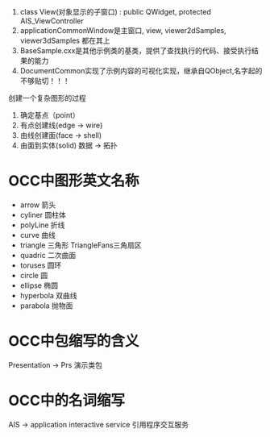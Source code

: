 1. class View(对象显示的子窗口) : public QWidget, protected AIS_ViewController  
2. applicationCommonWindow是主窗口, view, viewer2dSamples, viewer3dSamples 都在其上
3. BaseSample.cxx是其他示例类的基类，提供了查找执行的代码、接受执行结果的能力
4. DocumentCommon实现了示例内容的可视化实现，继承自QObject,名字起的不够贴切！！！

创建一个复杂图形的过程
1. 确定基点（point）
2. 有点创建线(edge -> wire)
3. 由线创建面(face -> shell)
4. 由面到实体(solid)
数据 -> 拓扑

# OCC中图形英文名称
- arrow 箭头
- cyliner 圆柱体
- polyLine 折线
- curve 曲线
- triangle 三角形 TriangleFans三角扇区
- quadric 二次曲面
- toruses 圆环
- circle 圆
- ellipse 椭圆
- hyperbola 双曲线
- parabola 抛物面


# OCC中包缩写的含义
Presentation -> Prs  演示类包



# OCC中的名词缩写
AIS -> application interactive service  引用程序交互服务



